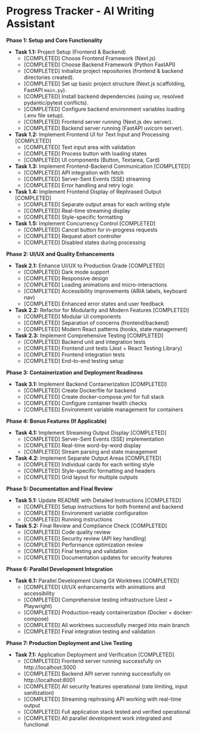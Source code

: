# Progress Tracker - AI Writing Assistant

**Phase 1: Setup and Core Functionality**

*   **Task 1.1:** Project Setup (Frontend & Backend)
    *   [COMPLETED] Choose Frontend Framework (Next.js)
    *   [COMPLETED] Choose Backend Framework (Python FastAPI)
    *   [COMPLETED] Initialize project repositories (frontend & backend directories created).
    *   [COMPLETED] Set up basic project structure (Next.js scaffolding, FastAPI `main.py`).
    *   [COMPLETED] Install backend dependencies (using uv, resolved pydantic/pytest conflicts).
    *   [COMPLETED] Configure backend environment variables loading (.env file setup).
    *   [COMPLETED] Frontend server running (Next.js dev server).
    *   [COMPLETED] Backend server running (FastAPI uvicorn server).
*   **Task 1.2:** Implement Frontend UI for Text Input and Processing [COMPLETED]
    *   [COMPLETED] Text input area with validation
    *   [COMPLETED] Process button with loading states
    *   [COMPLETED] UI components (Button, Textarea, Card)
*   **Task 1.3:** Implement Frontend-Backend Communication [COMPLETED]
    *   [COMPLETED] API integration with fetch
    *   [COMPLETED] Server-Sent Events (SSE) streaming
    *   [COMPLETED] Error handling and retry logic
*   **Task 1.4:** Implement Frontend Display of Rephrased Output [COMPLETED]
    *   [COMPLETED] Separate output areas for each writing style
    *   [COMPLETED] Real-time streaming display
    *   [COMPLETED] Style-specific formatting
*   **Task 1.5:** Implement Concurrency Control [COMPLETED]
    *   [COMPLETED] Cancel button for in-progress requests
    *   [COMPLETED] Request abort controller
    *   [COMPLETED] Disabled states during processing

**Phase 2: UI/UX and Quality Enhancements**

*   **Task 2.1:** Enhance UI/UX to Production Grade [COMPLETED]
    *   [COMPLETED] Dark mode support
    *   [COMPLETED] Responsive design
    *   [COMPLETED] Loading animations and micro-interactions
    *   [COMPLETED] Accessibility improvements (ARIA labels, keyboard nav)
    *   [COMPLETED] Enhanced error states and user feedback
*   **Task 2.2:** Refactor for Modularity and Modern Features [COMPLETED]
    *   [COMPLETED] Modular UI components
    *   [COMPLETED] Separation of concerns (frontend/backend)
    *   [COMPLETED] Modern React patterns (hooks, state management)
*   **Task 2.3:** Implement Comprehensive Testing [COMPLETED]
    *   [COMPLETED] Backend unit and integration tests
    *   [COMPLETED] Frontend unit tests (Jest + React Testing Library)
    *   [COMPLETED] Frontend integration tests
    *   [COMPLETED] End-to-end testing setup

**Phase 3: Containerization and Deployment Readiness**

*   **Task 3.1:** Implement Backend Containerization [COMPLETED]
    *   [COMPLETED] Create Dockerfile for backend
    *   [COMPLETED] Create docker-compose.yml for full stack
    *   [COMPLETED] Configure container health checks
    *   [COMPLETED] Environment variable management for containers

**Phase 4: Bonus Features (If Applicable)**

*   **Task 4.1:** Implement Streaming Output Display [COMPLETED]
    *   [COMPLETED] Server-Sent Events (SSE) implementation
    *   [COMPLETED] Real-time word-by-word display
    *   [COMPLETED] Stream parsing and state management
*   **Task 4.2:** Implement Separate Output Areas [COMPLETED]
    *   [COMPLETED] Individual cards for each writing style
    *   [COMPLETED] Style-specific formatting and headers
    *   [COMPLETED] Grid layout for multiple outputs

**Phase 5: Documentation and Final Review**

*   **Task 5.1:** Update README with Detailed Instructions [COMPLETED]
    *   [COMPLETED] Setup instructions for both frontend and backend
    *   [COMPLETED] Environment variable configuration
    *   [COMPLETED] Running instructions
*   **Task 5.2:** Final Review and Compliance Check [COMPLETED]
    *   [COMPLETED] Code quality review
    *   [COMPLETED] Security review (API key handling)
    *   [COMPLETED] Performance optimization review
    *   [COMPLETED] Final testing and validation
    *   [COMPLETED] Documentation updates for security features

**Phase 6: Parallel Development Integration**

*   **Task 6.1:** Parallel Development Using Git Worktrees [COMPLETED]
    *   [COMPLETED] UI/UX enhancements with animations and accessibility
    *   [COMPLETED] Comprehensive testing infrastructure (Jest + Playwright)
    *   [COMPLETED] Production-ready containerization (Docker + docker-compose)
    *   [COMPLETED] All worktrees successfully merged into main branch
    *   [COMPLETED] Final integration testing and validation

**Phase 7: Production Deployment and Live Testing**

*   **Task 7.1:** Application Deployment and Verification [COMPLETED]
    *   [COMPLETED] Frontend server running successfully on http://localhost:3000
    *   [COMPLETED] Backend API server running successfully on http://localhost:8001
    *   [COMPLETED] All security features operational (rate limiting, input sanitization)
    *   [COMPLETED] Streaming rephrasing API working with real-time output
    *   [COMPLETED] Full application stack tested and verified operational
    *   [COMPLETED] All parallel development work integrated and functional
